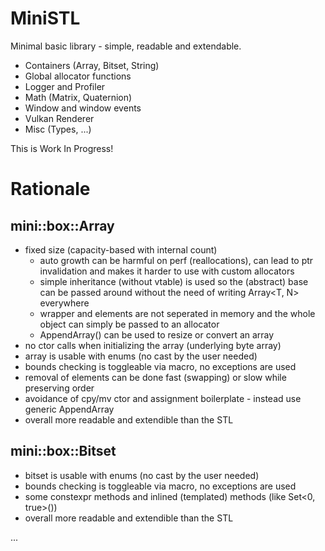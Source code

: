 # MiniSTL
Minimal basic library - simple, readable and extendable.

- Containers (Array, Bitset, String)
- Global allocator functions
- Logger and Profiler
- Math (Matrix, Quaternion)
- Window and window events
- Vulkan Renderer
- Misc (Types, ...)

This is Work In Progress!


# Rationale

## mini::box::Array
- fixed size (capacity-based with internal count)
	- auto growth can be harmful on perf (reallocations), can lead to ptr invalidation and makes it harder to use with custom allocators
	- simple inheritance (without vtable) is used so the (abstract) base can be passed around without the need of writing Array<T, N> everywhere
	- wrapper and elements are not seperated in memory and the whole object can simply be passed to an allocator
	- AppendArray() can be used to resize or convert an array 
- no ctor calls when initializing the array (underlying byte array)
- array is usable with enums (no cast by the user needed)
- bounds checking is toggleable via macro, no exceptions are used
- removal of elements can be done fast (swapping) or slow while preserving order
- avoidance of cpy/mv ctor and assignment boilerplate - instead use generic AppendArray
- overall more readable and extendible than the STL

## mini::box::Bitset
- bitset is usable with enums (no cast by the user needed)
- bounds checking is toggleable via macro, no exceptions are used
- some constexpr methods and inlined (templated) methods (like Set<0, true>())
- overall more readable and extendible than the STL

...